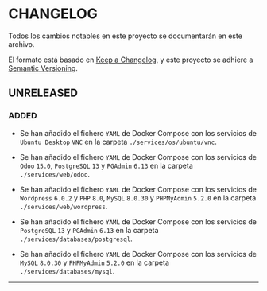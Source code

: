 # CHANGELOG

Todos los cambios notables en este proyecto se documentarán en este archivo.

El formato está basado en [Keep a Changelog](https://keepachangelog.com/en/1.0.0/), y este proyecto se adhiere a [Semantic Versioning](https://semver.org/spec/v2.0.0.html).

## UNRELEASED

### ADDED

- Se han añadido el fichero `YAML` de Docker Compose con los servicios de `Ubuntu Desktop` `VNC` en la carpeta `./services/os/ubuntu/vnc`.


- Se han añadido el fichero `YAML` de Docker Compose con los servicios de `Odoo` `15.0`, `PostgreSQL` `13` y `PGAdmin` `6.13` en la carpeta `./services/web/odoo`.


- Se han añadido el fichero `YAML` de Docker Compose con los servicios de `Wordpress` `6.0.2` y `PHP` `8.0`, `MySQL` `8.0.30` y `PHPMyAdmin` `5.2.0` en la carpeta `./services/web/wordpress`.  


- Se han añadido el fichero `YAML` de Docker Compose con los servicios de `PostgreSQL` `13` y `PGAdmin` `6.13` en la carpeta `./services/databases/postgresql`.


- Se han añadido el fichero `YAML` de Docker Compose con los servicios de `MySQL` `8.0.30` y `PHPMyAdmin` `5.2.0` en la carpeta `./services/databases/mysql`.

---